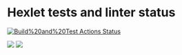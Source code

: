 # Hexlet tests and linter status
[![Build%20and%20Test Actions Status](https://github.com/IgorPlakunov/frontend-project-lvl1/.github/workflows/hexlet-check/badge.svg)](https://github.com/IgorPlakunov/frontend-project-lvl1/actions)

<a href="https://codeclimate.com/github/codeclimate/codeclimate/maintainability"><img src="https://api.codeclimate.com/v1/badges/a99a88d28ad37a79dbf6/maintainability" /></a>
<a href="https://codeclimate.com/github/codeclimate/codeclimate/test_coverage"><img src="https://api.codeclimate.com/v1/badges/a99a88d28ad37a79dbf6/test_coverage" /></a>
